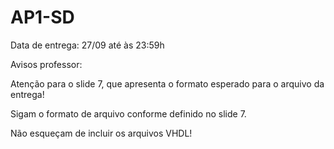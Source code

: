 # AP1-SD

Data de entrega: 27/09 até às 23:59h

Avisos professor:

Atenção para o slide 7, que apresenta o formato esperado para o arquivo da entrega! 

Sigam o formato de arquivo conforme definido no slide 7. 

Não esqueçam de incluir os arquivos VHDL!
